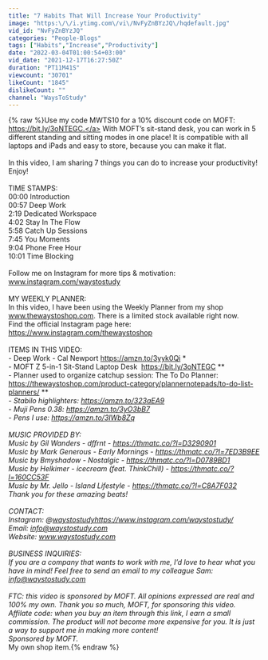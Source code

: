 ```yaml
---
title: "7 Habits That Will Increase Your Productivity"
image: "https:\/\/i.ytimg.com\/vi\/NvFyZnBYzJQ\/hqdefault.jpg"
vid_id: "NvFyZnBYzJQ"
categories: "People-Blogs"
tags: ["Habits","Increase","Productivity"]
date: "2022-03-04T01:00:54+03:00"
vid_date: "2021-12-17T16:27:50Z"
duration: "PT11M41S"
viewcount: "30701"
likeCount: "1845"
dislikeCount: ""
channel: "WaysToStudy"
---
```

{% raw %}Use my code MWTS10 for a 10% discount code on MOFT: <a rel="nofollow" target="blank" href="https://bit.ly/3oNTEGC.">https://bit.ly/3oNTEGC.</a>  With MOFT’s sit-stand desk, you can work in 5 different standing and sitting modes in one place!  It is compatible with all laptops and iPads and easy to store, because you can make it flat.<br /><br />In this video, I am sharing 7 things you can do to increase your productivity! Enjoy!<br /><br />TIME STAMPS:<br />00:00 Introduction<br />00:57 Deep Work<br />2:19 Dedicated Workspace<br />4:02 Stay In The Flow<br />5:58 Catch Up Sessions<br />7:45 You Moments<br />9:04 Phone Free Hour<br />10:01 Time Blocking<br /><br />Follow me on Instagram for more tips &amp; motivation: www.instagram.com/waystostudy <br /><br />MY WEEKLY PLANNER:<br />In this video, I have been using the Weekly Planner from my shop www.thewaystoshop.com. There is a limited stock available right now. <br />Find the official Instagram page here: <a rel="nofollow" target="blank" href="https://www.instagram.com/thewaystoshop">https://www.instagram.com/thewaystoshop</a> <br /><br />ITEMS IN THIS VIDEO:<br />- Deep Work - Cal Newport <a rel="nofollow" target="blank" href="https://amzn.to/3yyk0Qi">https://amzn.to/3yyk0Qi</a> *<br />- MOFT Z 5-in-1 Sit-Stand Laptop Desk  <a rel="nofollow" target="blank" href="https://bit.ly/3oNTEGC">https://bit.ly/3oNTEGC</a> **<br />- Planner used to organize catchup session: The To Do Planner: <a rel="nofollow" target="blank" href="https://thewaystoshop.com/product-category/plannernotepads/to-do-list-planners/">https://thewaystoshop.com/product-category/plannernotepads/to-do-list-planners/</a> ***<br />- Stabilo highlighters: <a rel="nofollow" target="blank" href="https://amzn.to/323aEA9">https://amzn.to/323aEA9</a> *<br />- Muji Pens 0.38: <a rel="nofollow" target="blank" href="https://amzn.to/3yO3bB7">https://amzn.to/3yO3bB7</a> *<br />- Pens I use: <a rel="nofollow" target="blank" href="https://amzn.to/3IWb8Zq">https://amzn.to/3IWb8Zq</a> *<br /><br />MUSIC PROVIDED BY: <br />Music by Gil Wanders - dffrnt - <a rel="nofollow" target="blank" href="https://thmatc.co/?l=D3290901">https://thmatc.co/?l=D3290901</a><br />Music by Mark Generous - Early Mornings - <a rel="nofollow" target="blank" href="https://thmatc.co/?l=7ED3B9EE">https://thmatc.co/?l=7ED3B9EE</a><br />Music by Bmyshadow - Nostalgic  - <a rel="nofollow" target="blank" href="https://thmatc.co/?l=D0789BD1">https://thmatc.co/?l=D0789BD1</a><br />Music by Helkimer - icecream (feat. ThinkChill) - <a rel="nofollow" target="blank" href="https://thmatc.co/?l=160CC53F">https://thmatc.co/?l=160CC53F</a><br />Music by Mr. Jello - Island Lifestyle - <a rel="nofollow" target="blank" href="https://thmatc.co/?l=C8A7F032">https://thmatc.co/?l=C8A7F032</a> <br />Thank you for these amazing beats!<br /><br />CONTACT: <br />Instagram: @<a rel="nofollow" target="blank" href="waystostudyhttps://www.instagram.com/waystostudy/">waystostudyhttps://www.instagram.com/waystostudy/</a><br />Email: info@waystostudy.com<br />Website: www.waystostudy.com <br /><br />BUSINESS INQUIRIES:<br />If you are a company that wants to work with me, I’d love to hear what you have in mind! Feel free to send an email to my colleague Sam: info@waystostudy.com<br /><br />FTC: this video is sponsored by MOFT. All opinions expressed are real and 100% my own. Thank you so much, MOFT, for sponsoring this video. <br />*Affilate code: when you buy an item through this link, I earn a small commission. The product will not become more expensive for you. It is just a way to support me in making more content!<br />** Sponsored by MOFT.<br />*** My own shop item.{% endraw %}
